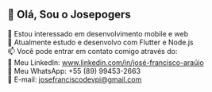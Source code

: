 ## 👋 Olá, Sou o Josepogers

👀 Estou interessado em desenvolvimento mobile e web  
🌱 Atualmente estudo e desenvolvo com Flutter e Node.js  
📫 Você pode entrar em contato comigo através do:  
🔗 Meu LinkedIn: www.linkedin.com/in/josé-francisco-araújo  
📱 Meu WhatsApp: +55 (89) 99453-2663  
📧 E-mail: josefranciscodevpi@gmail.com

<!---
Josepogers/Josepogers is a ✨ special ✨ repository because its `README.md` (this file) appears on your GitHub profile.
You can click the Preview link to take a look at your changes.
--->
